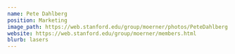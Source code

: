 ```yaml
---
name: Pete Dahlberg
position: Marketing
image_path: https://web.stanford.edu/group/moerner/photos/PeteDahlberg.jpg
website: https://web.stanford.edu/group/moerner/members.html
blurb: lasers
---
```

